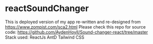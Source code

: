 # reactSoundChanger
This is deployed version of my app re-written and re-designed from https://www.zompist.com/sca2.html 
Please check this repo for source code: https://github.com/AydenHoyll/Sound-changer-react/tree/master
    Stack used: 
    ReactJs
    AntD
    Tailwind CSS
